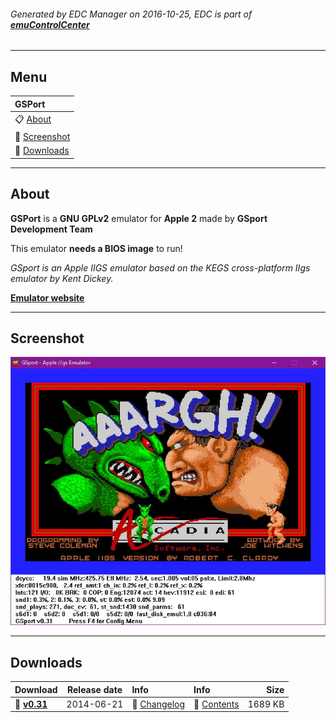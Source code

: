 ###### Generated by EDC Manager on 2016-10-25, EDC is part of [**emuControlCenter**](https://github.com/PhoenixInteractiveNL/emuControlCenter/wiki)
***
## Menu
| **GSPort** |
|:---------|
| :clipboard: [About](#about) |
| :sunrise: [Screenshot](#screenshot) |
| :floppy_disk: [Downloads](#downloads) |
***
## About
**GSPort** is a **GNU GPLv2** emulator for **Apple 2** made by **GSport Development Team**

This emulator **needs a BIOS image** to run!

_GSport is an Apple IIGS emulator based on the KEGS cross-platform IIgs emulator by Kent Dickey._

[**Emulator website**](http://gsport.sourceforge.net/index.html)
***
## Screenshot
![](https://raw.githubusercontent.com/PhoenixInteractiveNL/edc-masterhook/master/downloadhooks/gsport/gsport_screen.jpg)
***
## Downloads
| Download | Release date  | Info       | Info       | Size       |
|:---------|:-------------:|:-----------|:-----------|-----------:|
| :floppy_disk: [**v0.31**](https://github.com/PhoenixInteractiveNL/edc-repo0002/raw/master/gsport/0.31.7z) | 2014-06-21 | :page_facing_up: [Changelog](https://github.com/PhoenixInteractiveNL/edc-repo0002/blob/master/gsport/0.31_changelog.txt) | :mag_right: [Contents](https://github.com/PhoenixInteractiveNL/edc-repo0002/blob/master/gsport/0.31_contents.txt) | 1689 KB |
